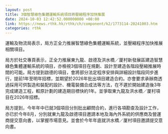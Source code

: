 ```yaml
---
layout: post
title: 3個智慧綠色集體運輸系統項目將壓縮程序加快推展
date: 2024-10-03 12:42:52.000000000 +08:00
link: https://news.rthk.hk/rthk/ch/component/k2/1773114-20241003.htm
categories: rthk
---
```


運輸及物流局表示，局方正全力推展智慧綠色集體運輸系統，並壓縮程序加快推展相關項目。

局方於社交專頁表示，正全力推展東九龍、啟德及洪水橋／厦村新發展區建造智慧綠色集體運輸系統的項目，亦檢視3個項目在規劃、設計至建造各階段壓縮推展時間的可能。局方提到啟德的項目，會將部分法定程序安排與詳細設計階段同步進行，提前1年至明年招標，並期望於2026年批出項目建造合約。亦會要求承辦商透過採用可供製造和裝配的設計、機電裝備合成法等方法，在不遲於開始建造後3年完成建造工程，較原計劃的建造期目標快約1年。並爭取東九龍及洪水橋／厦村項目在2026年招標。

局方提到，今年年中已就3個項目分別批出顧問合約，進行各項勘查及設計工作，亦已於今年8月，分別就東九龍及啟德項目邀請本地及海內外系統的供應商及營運商提交意向書，以掌握市場意見。並會於今年年底就洪水橋／厦村項目邀請提交意向書。
